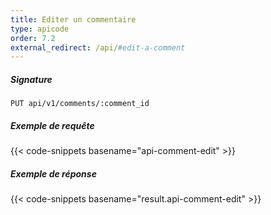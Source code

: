 ```yaml
---
title: Editer un commentaire
type: apicode
order: 7.2
external_redirect: /api/#edit-a-comment
---
```


##### Signature
`PUT api/v1/comments/:comment_id`
##### Exemple de requête
{{< code-snippets basename="api-comment-edit" >}}
##### Exemple de réponse
{{< code-snippets basename="result.api-comment-edit" >}}